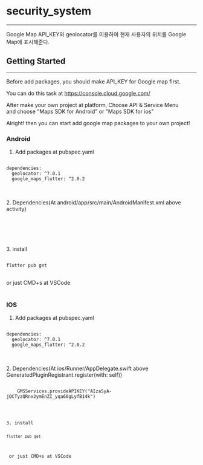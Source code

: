 # security_system
------------------------------------------
Google Map API_KEY와 geolocator를 이용하여 현재 사용자의 위치를
Google Map에 표시해준다.

## Getting Started
-------------------------------------------
Before add packages, you should make API_KEY for Google map first.

You can do this task at https://console.cloud.google.com/

After make your own project at platform, Choose API & Service Menu</br>
and choose "Maps SDK for Android" or "Maps SDK for ios"

Alright! then you can start add google map packages to your own project!

### Android

1. Add packages at pubspec.yaml
<pre>
<code>
dependencies:
  geolocator: ^7.0.1
  google_maps_flutter: ^2.0.2
</code>
</pre>
</br>
2. Dependencies(At android/app/src/main/AndroidManifest.xml above activity)
<pre>
<code>
 <meta-data
            android:name="com.google.android.geo.API_KEY"
            android:value="{Your Google Map API_KEY from Google Cloud Platform"
            /> <!-- for google map API_KEY-->
</code>
</pre>
</br>
3. install
<pre>
<code>
flutter pub get
</code>
</pre>
 or just CMD+s at VSCode
</br>
</br>

 ### IOS
 1. Add packages at pubspec.yaml
<pre>
<code>
dependencies:
  geolocator: ^7.0.1
  google_maps_flutter: ^2.0.2
</code>
</pre>
</br>
2. Dependencies(At ios/Runner/AppDelegate.swift above GeneratedPluginRegistrant.register(with: self))
<pre>
<code>
    GMSServices.provideAPIKEY("AIzaSyA-jQCTyzQRnx2ymEnZI_yqa60gLyfB14k")
</pre>
</br>
3. install
<pre>
<code>
flutter pub get
</code>
</pre>
 or just CMD+s at VSCode
</br>
</br>

